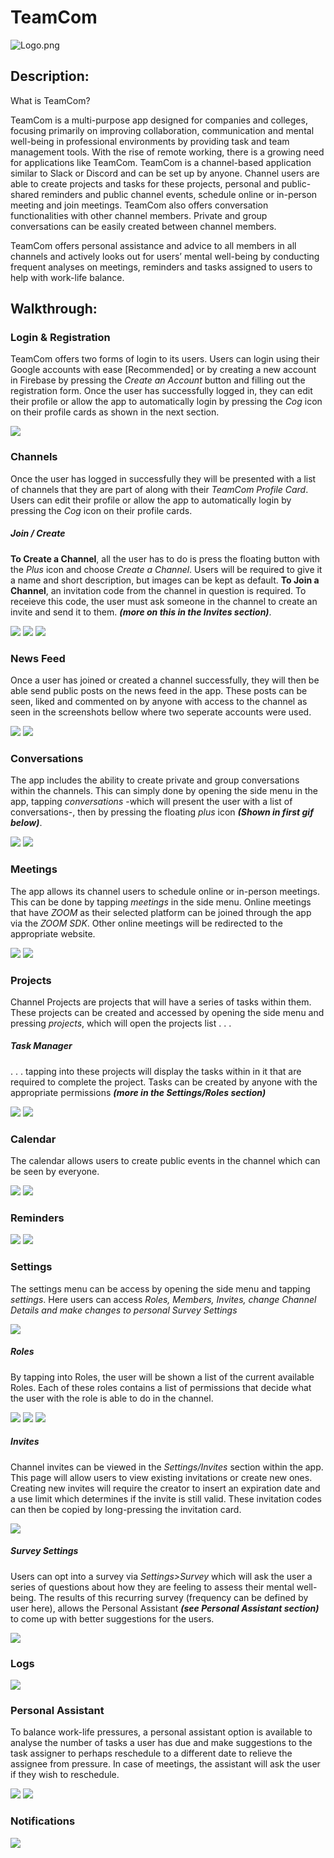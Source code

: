 # TeamCom
![Logo.png](https://res.cloudinary.com/dkdptqakb/image/upload/v1617276608/Fourth%20Year%20Project/logo_gif.gif)

## Description:
What is TeamCom?

TeamCom is a multi-purpose app designed for companies and colleges, focusing primarily on improving collaboration, communication and mental well-being in professional environments by providing task and team management tools. 
With the rise of remote working, there is a growing need for applications like TeamCom. TeamCom is a channel-based application similar to Slack or Discord and can be set up by anyone.
Channel users are able to create projects and tasks for these projects, personal and public-shared reminders and public channel events, schedule online or in-person meeting and join meetings. TeamCom also offers conversation functionalities with other channel members. Private and group conversations can be easily created between channel members. 

TeamCom offers personal assistance and advice to all members in all channels and actively looks out for users’ mental well-being by conducting frequent analyses on meetings, reminders and tasks assigned to users to help with work-life balance. 
 
## Walkthrough:
### Login & Registration
TeamCom offers two forms of login to its users. Users can login using their Google accounts with ease [Recommended] or by creating a new account in Firebase by pressing the *Create an Account* button and filling out the registration form. 
Once the user has successfully logged in, they can edit their profile or allow the app to automatically login by pressing the *Cog* icon on their profile cards as shown in the next section.

![](https://res.cloudinary.com/dkdptqakb/image/upload/c_scale,w_280/v1617294929/Fourth%20Year%20Project/item_login.jpg)

### Channels
Once the user has logged in successfully they will be presented with a list of channels that they are part of along with their *TeamCom Profile Card*. Users can edit their profile or allow the app to automatically login by pressing the *Cog* icon on their profile cards.
##### Join / Create
 **To Create a Channel**, all the user has to do is press the floating button with the *Plus* icon and choose *Create a Channel*. Users will be required to give it a name and short description, but images can be kept as default.
 **To Join a Channel**, an invitation code from the channel in question is required. To receieve this code, the user must ask someone in the channel to create an invite and send it to them. ***(more on this in the Invites section)***.
 
![](https://res.cloudinary.com/dkdptqakb/image/upload/c_scale,w_280/v1617294897/Fourth%20Year%20Project/item_channels.jpg) ![](https://res.cloudinary.com/dkdptqakb/image/upload/c_scale,w_280/v1617294894/Fourth%20Year%20Project/item_channel_create.jpg) ![](https://res.cloudinary.com/dkdptqakb/image/upload/c_scale,w_280/v1617294899/Fourth%20Year%20Project/item_channel_join.jpg) 


### News Feed
Once a user has joined or created a channel successfully, they will then be able send public posts on the news feed in the app. These posts can be seen, liked and commented on by anyone with access to the channel as seen in the screenshots bellow where two seperate accounts were used.

![](https://res.cloudinary.com/dkdptqakb/image/upload/c_scale,w_280/v1617294886/Fourth%20Year%20Project/item_post.jpg) ![](https://res.cloudinary.com/dkdptqakb/image/upload/c_scale,w_280/v1617294901/Fourth%20Year%20Project/item_comment.jpg)

### Conversations
The app includes the ability to create private and group conversations within the channels. This can simply done by opening the side menu in the app, tapping *conversations* -which will present the user with a list of conversations-, then by pressing the floating *plus* icon ***(Shown in first gif below)***. 

![](https://res.cloudinary.com/dkdptqakb/image/upload/c_scale,w_280/v1617294923/Fourth%20Year%20Project/item_conversation_create_gif.gif) ![](https://res.cloudinary.com/dkdptqakb/image/upload/c_scale,w_280/v1617294919/Fourth%20Year%20Project/item_conversation_reply_gif.gif)

### Meetings
The app allows its channel users to schedule online or in-person meetings. This can be done by tapping *meetings* in the side menu.
Online meetings that have *ZOOM* as their selected platform can be joined through the app via the *ZOOM SDK*. Other online meetings will be redirected to the appropriate website.

![](https://res.cloudinary.com/dkdptqakb/image/upload/c_scale,w_280/v1617294927/Fourth%20Year%20Project/item_meeting_create_gif.gif) ![](https://res.cloudinary.com/dkdptqakb/image/upload/c_scale,w_280/v1617294891/Fourth%20Year%20Project/item_view_meeting.jpg) 

### Projects 
Channel Projects are projects that will have a series of tasks within them. These projects can be created and accessed by opening the side menu and pressing *projects*, which will open the projects list . . . 
##### Task Manager
. . . tapping into these projects will display the tasks within in it that are required to complete the project. Tasks can be created by anyone with the appropriate permissions ***(more in the Settings/Roles section)***

![](https://res.cloudinary.com/dkdptqakb/image/upload/c_scale,w_280/v1617294924/Fourth%20Year%20Project/item_task_gif.gif) ![](https://res.cloudinary.com/dkdptqakb/image/upload/c_scale,w_280/v1617294901/Fourth%20Year%20Project/item_tasks_change_stage.gif) 

### Calendar
The calendar allows users to create public events in the channel which can be seen by everyone. 

![](https://res.cloudinary.com/dkdptqakb/image/upload/c_scale,w_280/v1617294930/Fourth%20Year%20Project/item_calendar_create.gif) ![](https://res.cloudinary.com/dkdptqakb/image/upload/c_scale,w_280/v1617294928/Fourth%20Year%20Project/item_calendar_view.gif) 

### Reminders


![](https://res.cloudinary.com/dkdptqakb/image/upload/c_scale,w_280/v1617294886/Fourth%20Year%20Project/item_reminders.jpg) ![](https://res.cloudinary.com/dkdptqakb/image/upload/c_scale,w_280/v1617294889/Fourth%20Year%20Project/item_assistant_notification.jpg)

### Settings 
The settings menu can be access by opening the side menu and tapping *settings*. Here users can access *Roles, Members, Invites, change Channel Details and make changes to personal Survey Settings*

![](https://res.cloudinary.com/dkdptqakb/image/upload/c_scale,w_280/v1617294891/Fourth%20Year%20Project/item_settings.jpg)
##### Roles
By tapping into Roles, the user will be shown a list of the current available Roles. Each of these roles contains a list of permissions that decide what the user with the role is able to do in the channel.

![](https://res.cloudinary.com/dkdptqakb/image/upload/c_scale,w_280/v1617294886/Fourth%20Year%20Project/item_roles_2.jpg) ![](https://res.cloudinary.com/dkdptqakb/image/upload/c_scale,w_280/v1617294930/Fourth%20Year%20Project/item_create_roles.jpg) ![](https://res.cloudinary.com/dkdptqakb/image/upload/c_scale,w_280/v1617294885/Fourth%20Year%20Project/item_roles.jpg)

##### Invites
Channel invites can be viewed in the *Settings/Invites* section within the app. This page will allow users to view existing invitations or create new ones. Creating new invites will require the creator to insert an expiration date and a use limit which determines if the invite is still valid. 
These invitation codes can then be copied by long-pressing the invitation card. 

![](https://res.cloudinary.com/dkdptqakb/image/upload/c_scale,w_280/v1617294923/Fourth%20Year%20Project/item_invite_copied.jpg)


##### Survey Settings
Users can opt into a survey via *Settings>Survey* which will ask the user a series of questions about how they are feeling to assess their mental well-being. The results of this recurring survey (frequency can be defined by user here), allows the Personal Assistant ***(see Personal Assistant section)*** to come up with better suggestions for the users.

![](https://res.cloudinary.com/dkdptqakb/image/upload/c_scale,w_280/v1617301212/Fourth%20Year%20Project/item_survey.jpg)


### Logs
![](https://res.cloudinary.com/dkdptqakb/image/upload/c_scale,w_280/v1617294887/Fourth%20Year%20Project/item_logs.jpg)


### Personal Assistant
To balance work-life pressures, a personal assistant option is available to analyse the number of tasks a user has due and make suggestions to the task assigner to perhaps reschedule to a different date to relieve the assignee from pressure. In case of meetings, the assistant will ask the user if they wish to reschedule.


![](https://res.cloudinary.com/dkdptqakb/image/upload/c_scale,w_280/v1617294889/Fourth%20Year%20Project/item_assistant_notification.jpg) ![](https://res.cloudinary.com/dkdptqakb/image/upload/c_scale,w_280/v1617301475/Fourth%20Year%20Project/item_assistant_notification_2.jpg)


### Notifications
![](https://res.cloudinary.com/dkdptqakb/image/upload/c_scale,w_280/v1617294886/Fourth%20Year%20Project/item_notifications.jpg)
